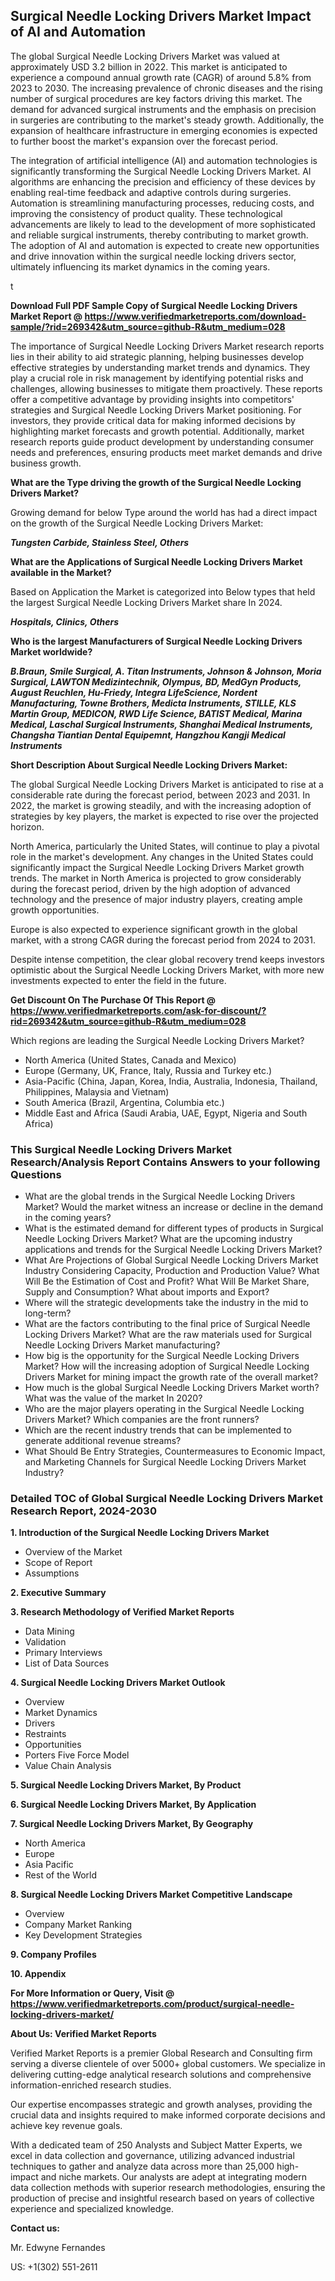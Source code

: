 <h2>Surgical Needle Locking Drivers Market Impact of AI and Automation</h2><p>The global Surgical Needle Locking Drivers Market was valued at approximately USD 3.2 billion in 2022. This market is anticipated to experience a compound annual growth rate (CAGR) of around 5.8% from 2023 to 2030. The increasing prevalence of chronic diseases and the rising number of surgical procedures are key factors driving this market. The demand for advanced surgical instruments and the emphasis on precision in surgeries are contributing to the market's steady growth. Additionally, the expansion of healthcare infrastructure in emerging economies is expected to further boost the market's expansion over the forecast period.</p><p>The integration of artificial intelligence (AI) and automation technologies is significantly transforming the Surgical Needle Locking Drivers Market. AI algorithms are enhancing the precision and efficiency of these devices by enabling real-time feedback and adaptive controls during surgeries. Automation is streamlining manufacturing processes, reducing costs, and improving the consistency of product quality. These technological advancements are likely to lead to the development of more sophisticated and reliable surgical instruments, thereby contributing to market growth. The adoption of AI and automation is expected to create new opportunities and drive innovation within the surgical needle locking drivers sector, ultimately influencing its market dynamics in the coming years.</p>t</p><p id="" class=""><strong>Download Full PDF Sample Copy of Surgical Needle Locking Drivers Market Report @ <a href="https://www.verifiedmarketreports.com/download-sample/?rid=269342&utm_source=github-R&utm_medium=028" target="_blank">https://www.verifiedmarketreports.com/download-sample/?rid=269342&utm_source=github-R&utm_medium=028</a></strong></p><p>The importance of&nbsp;Surgical Needle Locking Drivers Market research reports lies in their ability to aid strategic planning, helping businesses develop effective strategies by understanding market trends and dynamics. They play a crucial role in risk management by identifying potential risks and challenges, allowing businesses to mitigate them proactively. These reports offer a competitive advantage by providing insights into competitors' strategies and Surgical Needle Locking Drivers Market positioning. For investors, they provide critical data for making informed decisions by highlighting market forecasts and growth potential. Additionally, market research reports guide product development by understanding consumer needs and preferences, ensuring products meet market demands and drive business growth.</p><p><strong>What are the&nbsp;Type driving the growth of the Surgical Needle Locking Drivers Market?</strong></p><p id="" class="">Growing demand for below Type around the world has had a direct impact on the growth of the Surgical Needle Locking Drivers Market:</p><em><strong>Tungsten Carbide, Stainless Steel, Others</strong></em></p><strong>What are the&nbsp;Applications&nbsp;of Surgical Needle Locking Drivers Market available in the Market?</strong></p><p id="" class="">Based on Application the Market is categorized into Below types that held the largest Surgical Needle Locking Drivers Market share In 2024.</p><em><strong>Hospitals, Clinics, Others</strong></em></p><strong>Who is the largest Manufacturers of Surgical Needle Locking Drivers Market worldwide?</strong></p><p><em><strong>B.Braun, Smile Surgical, A. Titan Instruments, Johnson & Johnson, Moria Surgical, LAWTON Medizintechnik, Olympus, BD, MedGyn Products, August Reuchlen, Hu-Friedy, Integra LifeScience, Nordent Manufacturing, Towne Brothers, Medicta Instruments, STILLE, KLS Martin Group, MEDICON, RWD Life Science, BATIST Medical, Marina Medical, Laschal Surgical Instruments, Shanghai Medical Instruments, Changsha Tiantian Dental Equipemnt, Hangzhou Kangji Medical Instruments</strong></em></p><p id="" class=""><strong>Short Description About Surgical Needle Locking Drivers Market:</strong></p><p>The global Surgical Needle Locking Drivers Market is anticipated to rise at a considerable rate during the forecast period, between 2023 and 2031. In 2022, the market is growing steadily, and with the increasing adoption of strategies by key players, the market is expected to rise over the projected horizon.</p><p>North America, particularly the United States, will continue to play a pivotal role in the market's development. Any changes in the United States could significantly impact the Surgical Needle Locking Drivers Market growth trends. The market in North America is projected to grow considerably during the forecast period, driven by the high adoption of advanced technology and the presence of major industry players, creating ample growth opportunities.</p><p>Europe is also expected to experience significant growth in the global market, with a strong CAGR during the forecast period from 2024 to 2031.</p><p>Despite intense competition, the clear global recovery trend keeps investors optimistic about the Surgical Needle Locking Drivers Market, with more new investments expected to enter the field in the future.</p><p id="" class=""><strong>Get Discount On The Purchase Of This Report @ <a href="https://www.verifiedmarketreports.com/ask-for-discount/?rid=269342&utm_source=github-R&utm_medium=028" target="_blank">https://www.verifiedmarketreports.com/ask-for-discount/?rid=269342&utm_source=github-R&utm_medium=028</a></strong></p>Which regions are leading the Surgical Needle Locking Drivers Market?</p><ul><li>North America (United States, Canada and Mexico)</li><li>Europe (Germany, UK, France, Italy, Russia and Turkey etc.)</li><li>Asia-Pacific (China, Japan, Korea, India, Australia, Indonesia, Thailand, Philippines, Malaysia and Vietnam)</li><li>South America (Brazil, Argentina, Columbia etc.)</li><li>Middle East and Africa (Saudi Arabia, UAE, Egypt, Nigeria and South Africa)</li></ul><h3 id="" class="">This Surgical Needle Locking Drivers Market Research/Analysis Report Contains Answers to your following Questions</h3><ul><li>What are the global trends in the Surgical Needle Locking Drivers Market? Would the market witness an increase or decline in the demand in the coming years?</li><li>What is the estimated demand for different types of products in Surgical Needle Locking Drivers Market? What are the upcoming industry applications and trends for the Surgical Needle Locking Drivers Market?</li><li>What Are Projections of Global Surgical Needle Locking Drivers Market Industry Considering Capacity, Production and Production Value? What Will Be the Estimation of Cost and Profit? What Will Be Market Share, Supply and Consumption? What about imports and Export?</li><li>Where will the strategic developments take the industry in the mid to long-term?</li><li>What are the factors contributing to the final price of Surgical Needle Locking Drivers Market? What are the raw materials used for Surgical Needle Locking Drivers Market manufacturing?</li><li>How big is the opportunity for the Surgical Needle Locking Drivers Market? How will the increasing adoption of Surgical Needle Locking Drivers Market for mining impact the growth rate of the overall market?</li><li>How much is the global Surgical Needle Locking Drivers Market worth? What was the value of the market In 2020?</li><li>Who are the major players operating in the Surgical Needle Locking Drivers Market? Which companies are the front runners?</li><li>Which are the recent industry trends that can be implemented to generate additional revenue streams?</li><li>What Should Be Entry Strategies, Countermeasures to Economic Impact, and Marketing Channels for Surgical Needle Locking Drivers Market Industry?</li></ul><h3 id="" class="">Detailed TOC of Global Surgical Needle Locking Drivers Market Research Report, 2024-2030</h3><p id="" class=""><strong>1. Introduction of the Surgical Needle Locking Drivers Market</strong></p><ul><li>Overview of the Market</li><li>Scope of Report</li><li>Assumptions</li></ul><p id="" class=""><strong>2. Executive Summary</strong></p><p id="" class=""><strong>3. Research Methodology of Verified Market Reports</strong></p><ul><li>Data Mining</li><li>Validation</li><li>Primary Interviews</li><li>List of Data Sources</li></ul><p id="" class=""><strong>4. Surgical Needle Locking Drivers Market Outlook</strong></p><ul><li>Overview</li><li>Market Dynamics</li><li>Drivers</li><li>Restraints</li><li>Opportunities</li><li>Porters Five Force Model</li><li>Value Chain Analysis</li></ul><p id="" class=""><strong>5. Surgical Needle Locking Drivers Market, By Product</strong></p><p id="" class=""><strong>6. Surgical Needle Locking Drivers Market, By Application</strong></p><p id="" class=""><strong>7. Surgical Needle Locking Drivers Market, By Geography</strong></p><ul><li>North America</li><li>Europe</li><li>Asia Pacific</li><li>Rest of the World</li></ul><p id="" class=""><strong>8. Surgical Needle Locking Drivers Market Competitive Landscape</strong></p><ul><li>Overview</li><li>Company Market Ranking</li><li>Key Development Strategies</li></ul><p id="" class=""><strong>9. Company Profiles</strong></p><p id="" class=""><strong>10. Appendix</strong></p><p id="" class=""><strong>For More Information or Query, Visit @ <a href="https://www.verifiedmarketreports.com/product/surgical-needle-locking-drivers-market/" target="_blank">https://www.verifiedmarketreports.com/product/surgical-needle-locking-drivers-market/</a></strong></p><p id="" class=""><strong>About Us: Verified Market Reports</strong></p><p id="" class="">Verified Market Reports is a premier Global Research and Consulting firm serving a diverse clientele of over 5000+ global customers. We specialize in delivering cutting-edge analytical research solutions and comprehensive information-enriched research studies.</p><p id="" class="">Our expertise encompasses strategic and growth analyses, providing the crucial data and insights required to make informed corporate decisions and achieve key revenue goals.</p><p id="" class="">With a dedicated team of 250 Analysts and Subject Matter Experts, we excel in data collection and governance, utilizing advanced industrial techniques to gather and analyze data across more than 25,000 high-impact and niche markets. Our analysts are adept at integrating modern data collection methods with superior research methodologies, ensuring the production of precise and insightful research based on years of collective experience and specialized knowledge.</p><p id="" class=""><strong>Contact us:</strong></p><p id="" class="">Mr. Edwyne Fernandes</p><p id="" class="">US: +1(302) 551-2611</p>